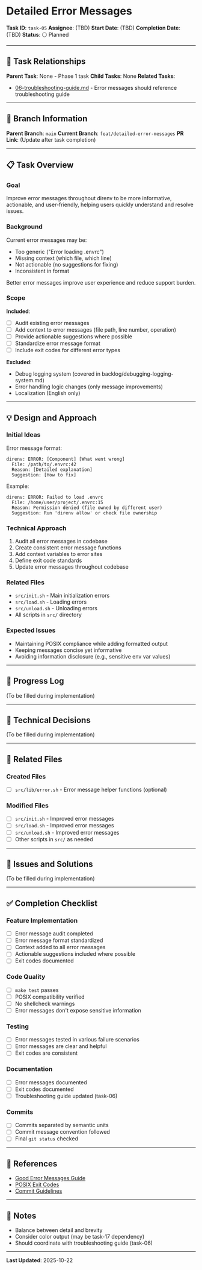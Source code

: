 # Detailed Error Messages

**Task ID**: `task-05`
**Assignee**: (TBD)
**Start Date**: (TBD)
**Completion Date**: (TBD)
**Status**: ⚪ Planned

---

## 🔗 Task Relationships

**Parent Task**: None - Phase 1 task
**Child Tasks**: None
**Related Tasks**:
- [06-troubleshooting-guide.md](06-troubleshooting-guide.md) - Error messages should reference troubleshooting guide

---

## 🌿 Branch Information

**Parent Branch**: `main`
**Current Branch**: `feat/detailed-error-messages`
**PR Link**: (Update after task completion)

---

## 📋 Task Overview

### Goal
Improve error messages throughout direnv to be more informative, actionable, and user-friendly, helping users quickly understand and resolve issues.

### Background
Current error messages may be:
- Too generic ("Error loading .envrc")
- Missing context (which file, which line)
- Not actionable (no suggestions for fixing)
- Inconsistent in format

Better error messages improve user experience and reduce support burden.

### Scope
**Included**:
- [ ] Audit existing error messages
- [ ] Add context to error messages (file path, line number, operation)
- [ ] Provide actionable suggestions where possible
- [ ] Standardize error message format
- [ ] Include exit codes for different error types

**Excluded**:
- Debug logging system (covered in backlog/debugging-logging-system.md)
- Error handling logic changes (only message improvements)
- Localization (English only)

---

## 💡 Design and Approach

### Initial Ideas
Error message format:
```
direnv: ERROR: [Component] [What went wrong]
  File: /path/to/.envrc:42
  Reason: [Detailed explanation]
  Suggestion: [How to fix]
```

Example:
```
direnv: ERROR: Failed to load .envrc
  File: /home/user/project/.envrc:15
  Reason: Permission denied (file owned by different user)
  Suggestion: Run 'direnv allow' or check file ownership
```

### Technical Approach
1. Audit all error messages in codebase
2. Create consistent error message functions
3. Add context variables to error sites
4. Define exit code standards
5. Update error messages throughout codebase

### Related Files
- `src/init.sh` - Main initialization errors
- `src/load.sh` - Loading errors
- `src/unload.sh` - Unloading errors
- All scripts in `src/` directory

### Expected Issues
- Maintaining POSIX compliance while adding formatted output
- Keeping messages concise yet informative
- Avoiding information disclosure (e.g., sensitive env var values)

---

## 📝 Progress Log

(To be filled during implementation)

---

## 🔧 Technical Decisions

(To be filled during implementation)

---

## 📁 Related Files

### Created Files
- [ ] `src/lib/error.sh` - Error message helper functions (optional)

### Modified Files
- [ ] `src/init.sh` - Improved error messages
- [ ] `src/load.sh` - Improved error messages
- [ ] `src/unload.sh` - Improved error messages
- [ ] Other scripts in `src/` as needed

---

## 🐛 Issues and Solutions

(To be filled during implementation)

---

## ✅ Completion Checklist

### Feature Implementation
- [ ] Error message audit completed
- [ ] Error message format standardized
- [ ] Context added to all error messages
- [ ] Actionable suggestions included where possible
- [ ] Exit codes documented

### Code Quality
- [ ] `make test` passes
- [ ] POSIX compatibility verified
- [ ] No shellcheck warnings
- [ ] Error messages don't expose sensitive information

### Testing
- [ ] Error messages tested in various failure scenarios
- [ ] Error messages are clear and helpful
- [ ] Exit codes are consistent

### Documentation
- [ ] Error messages documented
- [ ] Exit codes documented
- [ ] Troubleshooting guide updated (task-06)

### Commits
- [ ] Commits separated by semantic units
- [ ] Commit message convention followed
- [ ] Final `git status` checked

---

## 🔗 References

- [Good Error Messages Guide](https://www.nngroup.com/articles/error-message-guidelines/)
- [POSIX Exit Codes](https://tldp.org/LDP/abs/html/exitcodes.html)
- [Commit Guidelines](../../commit-guidelines.md)

---

## 📌 Notes

- Balance between detail and brevity
- Consider color output (may be task-17 dependency)
- Should coordinate with troubleshooting guide (task-06)

---

**Last Updated**: 2025-10-22
